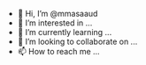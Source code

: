 - 👋 Hi, I’m @mmasaaud
- 👀 I’m interested in ...
- 🌱 I’m currently learning ...
- 💞️ I’m looking to collaborate on ...
- 📫 How to reach me ...

<!---
mmasaaud/mmasaaud is a ✨ special ✨ repository because its `README.md` (this file) appears on your GitHub profile.
You can click the Preview link to take a look at your changes.
--->
